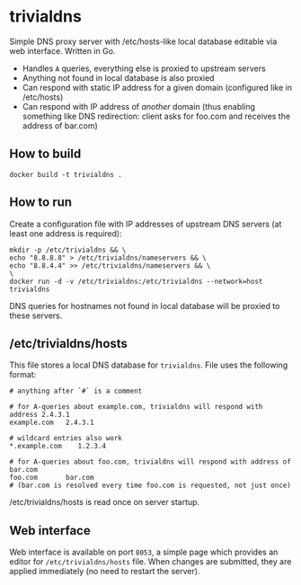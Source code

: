 # trivialdns
Simple DNS proxy server with /etc/hosts-like local database editable via web interface. Written in Go.

* Handles `A` queries, everything else is proxied to upstream servers
* Anything not found in local database is also proxied
* Can respond with static IP address for a given domain (configured like in /etc/hosts)
* Can respond with IP address of _another_ domain (thus enabling something like DNS redirection:
  client asks for foo.com and receives the address of bar.com)

## How to build
```
docker build -t trivialdns .
```

## How to run

Create a configuration file with IP addresses of upstream DNS servers (at least one address is required):
```
mkdir -p /etc/trivialdns && \
echo "8.8.8.8" > /etc/trivialdns/nameservers && \
echo "8.8.4.4" >> /etc/trivialdns/nameservers && \
\
docker run -d -v /etc/trivialdns:/etc/trivialdns --network=host trivialdns

```

DNS queries for hostnames not found in local database will be proxied to these servers.

## /etc/trivialdns/hosts

This file stores a local DNS database for `trivialdns`. File uses the following format:
```
# anything after `#` is a comment

# for A-queries about example.com, trivialdns will respond with address 2.4.3.1
example.com   2.4.3.1

# wildcard entries also work
*.example.com    1.2.3.4

# for A-queries about foo.com, trivialdns will respond with address of bar.com
foo.com       bar.com
# (bar.com is resolved every time foo.com is requested, not just once)
```

/etc/trivialdns/hosts is read once on server startup.

## Web interface

Web interface is available on port `8053`, a simple page which provides an editor for
`/etc/trivialdns/hosts` file. When changes are submitted, they are applied immediately
(no need to restart the server).

